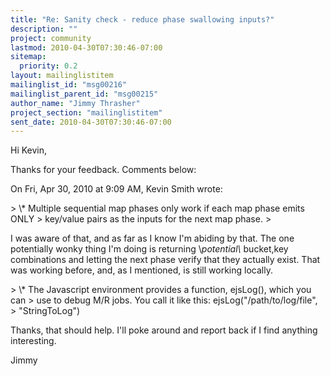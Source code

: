 ```yaml
---
title: "Re: Sanity check - reduce phase swallowing inputs?"
description: ""
project: community
lastmod: 2010-04-30T07:30:46-07:00
sitemap:
  priority: 0.2
layout: mailinglistitem
mailinglist_id: "msg00216"
mailinglist_parent_id: "msg00215"
author_name: "Jimmy Thrasher"
project_section: "mailinglistitem"
sent_date: 2010-04-30T07:30:46-07:00
---
```



Hi Kevin,

Thanks for your feedback. Comments below:

On Fri, Apr 30, 2010 at 9:09 AM, Kevin Smith  wrote:

&gt; \\* Multiple sequential map phases only work if each map phase emits ONLY
&gt; key/value pairs as the inputs for the next map phase.
&gt;

I was aware of that, and as far as I know I'm abiding by that. The one
potentially wonky thing I'm doing is returning \\*potential\\* bucket,key
combinations and letting the next phase verify that they actually exist.
 That was working before, and, as I mentioned, is still working locally.


&gt; \\* The Javascript environment provides a function, ejsLog(), which you can
&gt; use to debug M/R jobs. You call it like this: ejsLog("/path/to/log/file",
&gt; "StringToLog")


Thanks, that should help. I'll poke around and report back if I find
anything interesting.

Jimmy
